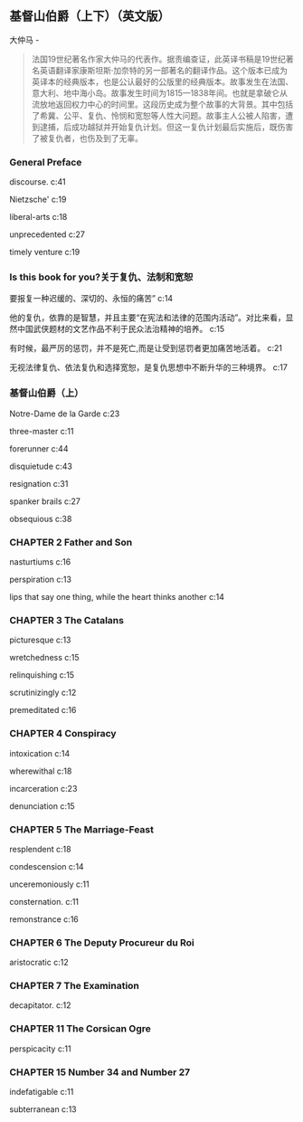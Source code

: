 ## 基督山伯爵（上下）（英文版）

大仲马  -  

> 法国19世纪著名作家大仲马的代表作。据责编查证，此英译书稿是19世纪著名英语翻译家康斯坦斯·加奈特的另一部著名的翻译作品。这个版本已成为英译本的经典版本，也是公认最好的公版里的经典版本。故事发生在法国、意大利、地中海小岛。故事发生时间为1815—1838年间。也就是拿破仑从流放地返回权力中心的时间里。这段历史成为整个故事的大背景。其中包括了希冀、公平、复仇、怜悯和宽恕等人性大问题。故事主人公被人陷害，遭到逮捕，后成功越狱并开始复仇计划。但这一复仇计划最后实施后，既伤害了被复仇者，也伤及到了无辜。


### General Preface

 discourse. c:41

 Nietzsche' c:19

liberal-arts c:18

unprecedented c:27

timely venture  c:19

### Is this book for you?关于复仇、法制和宽恕

要报复一种迟缓的、深切的、永恒的痛苦” c:14

他的复仇，依靠的是智慧，并且主要“在宪法和法律的范围内活动”。对比来看，显然中国武侠题材的文艺作品不利于民众法治精神的培养。 c:15

有时候，最严厉的惩罚，并不是死亡,而是让受到惩罚者更加痛苦地活着。 c:21

无视法律复仇、依法复仇和选择宽恕，是复仇思想中不断升华的三种境界。 c:17

### 基督山伯爵（上）

Notre-Dame de la Garde c:23

three-master c:11

 forerunner  c:44

disquietude c:43

resignation c:31

spanker brails c:27

 obsequious c:38

### CHAPTER 2 Father and Son

nasturtiums c:16

perspiration c:13

lips that say one thing, while the heart thinks another c:14

### CHAPTER 3 The Catalans

picturesque c:13

wretchedness c:15

relinquishing c:15

scrutinizingly c:12

premeditated c:16

### CHAPTER 4 Conspiracy

intoxication c:14

wherewithal c:18

incarceration c:23

denunciation c:15

### CHAPTER 5 The Marriage-Feast

resplendent c:18

condescension c:14

unceremoniously c:11

consternation. c:11

remonstrance c:16

### CHAPTER 6 The Deputy Procureur du Roi

aristocratic c:12

### CHAPTER 7 The Examination

decapitator. c:12

### CHAPTER 11 The Corsican Ogre

perspicacity c:11

### CHAPTER 15 Number 34 and Number 27

indefatigable c:11

subterranean c:13